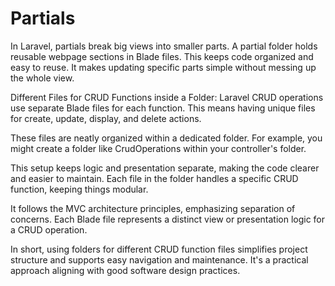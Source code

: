# Partials

In Laravel, partials break big views into smaller parts.
A partial folder holds reusable webpage sections in Blade files.
This keeps code organized and easy to reuse.
It makes updating specific parts simple without messing up the whole view.

Different Files for CRUD Functions inside a Folder:
Laravel CRUD operations use separate Blade files for each function.
This means having unique files for create, update, display, and delete actions.

These files are neatly organized within a dedicated folder.
For example, you might create a folder like CrudOperations within your controller's folder.

This setup keeps logic and presentation separate, making the code clearer and easier to maintain.
Each file in the folder handles a specific CRUD function, keeping things modular.

It follows the MVC architecture principles, emphasizing separation of concerns.
Each Blade file represents a distinct view or presentation logic for a CRUD operation.

In short, using folders for different CRUD function files simplifies project structure and supports easy navigation and maintenance.
It's a practical approach aligning with good software design practices.